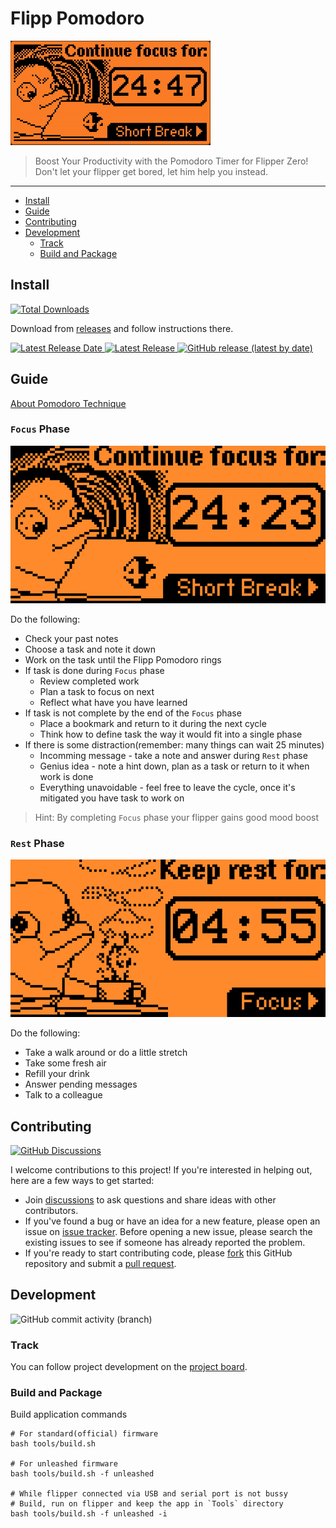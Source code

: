 # Flipp Pomodoro
![Banner Image](docs/headline.gif)

>Boost Your Productivity with the Pomodoro Timer for Flipper Zero! Don't let your flipper get bored, let him help you instead.

---
* [Install](#install)
* [Guide](#guide)
* [Contributing](#contributing)
* [Development](#development)
    + [Track](#track)
    + [Build and Package](#build-and-package)

## Install
[![Total Downloads](https://img.shields.io/github/downloads/Th3Un1q3/flipp_pomodoro/total?style=for-the-badge)](https://github.com/Th3Un1q3/flipp_pomodoro/releases/latest)

Download from [releases](https://github.com/Th3Un1q3/flipp_pomodoro/releases/latest) and follow instructions there.

[![Latest Release Date](https://img.shields.io/github/release-date/Th3Un1q3/flipp_pomodoro?label=Latest%20release%20&style=for-the-badge) ![Latest Release](https://img.shields.io/github/v/release/Th3Un1q3/flipp_pomodoro?label=Latest%20version&style=for-the-badge) ![GitHub release (latest by date)](https://img.shields.io/github/downloads/Th3Un1q3/flipp_pomodoro/latest/total?label=Latest%20downloaded&style=for-the-badge)](https://github.com/Th3Un1q3/flipp_pomodoro/releases/latest)

## Guide

[About Pomodoro Technique](https://francescocirillo.com/products/the-pomodoro-technique)

### `Focus` Phase

![Working Screen](docs/working.png)

Do the following:
* Check your past notes
* Choose a task and note it down
* Work on the task until the Flipp Pomodoro rings
* If task is done during `Focus` phase
    * Review completed work
    * Plan a task to focus on next
    * Reflect what have you have learned
* If task is not complete by the end of the `Focus` phase
    * Place a bookmark and return to it during the next cycle
    * Think how to define task the way it would fit into a single phase
* If there is some distraction(remember: many things can wait 25 minutes)
    * Incomming message - take a note and answer during `Rest` phase
    * Genius idea - note a hint down, plan as a task or return to it when work is done
    * Everything unavoidable - feel free to leave the cycle, once it's mitigated you have task to work on

> Hint: By completing `Focus` phase your flipper gains good mood boost

### `Rest` Phase
![Resting Screen](docs/resting.png)

Do the following:
* Take a walk around or do a little stretch
* Take some fresh air
* Refill your drink
* Answer pending messages
* Talk to a colleague

## Contributing

[![GitHub Discussions](https://img.shields.io/github/discussions/Th3Un1q3/flipp_pomodoro?style=for-the-badge)](https://github.com/Th3Un1q3/flipp_pomodoro/discussions)

I welcome contributions to this project! If you're interested in helping out, here are a few ways to get started:
- Join [discussions](https://github.com/Th3Un1q3/flipp_pomodoro/discussions) to ask questions and share ideas with other contributors.
- If you've found a bug or have an idea for a new feature, please open an issue on [issue tracker](https://github.com/Th3Un1q3/flipp_pomodoro/issues). Before opening a new issue, please search the existing issues to see if someone has already reported the problem.
- If you're ready to start contributing code, please [fork](https://github.com/Th3Un1q3/flipp_pomodoro/fork) this GitHub repository and submit a [pull request](https://github.com/Th3Un1q3/flipp_pomodoro/pulls).

## Development

![GitHub commit activity (branch)](https://img.shields.io/github/commit-activity/m/Th3Un1q3/flipp_pomodoro?style=for-the-badge)

### Track
You can follow project development on the [project board](https://github.com/users/Th3Un1q3/projects/1).


###  Build and Package
Build application commands
```shell
# For standard(official) firmware
bash tools/build.sh

# For unleashed firmware
bash tools/build.sh -f unleashed 

# While flipper connected via USB and serial port is not bussy
# Build, run on flipper and keep the app in `Tools` directory
bash tools/build.sh -f unleashed -i
```
